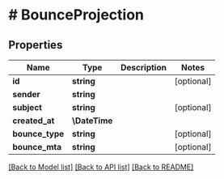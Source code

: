 # # BounceProjection

## Properties

Name | Type | Description | Notes
------------ | ------------- | ------------- | -------------
**id** | **string** |  | [optional]
**sender** | **string** |  |
**subject** | **string** |  | [optional]
**created_at** | **\DateTime** |  |
**bounce_type** | **string** |  | [optional]
**bounce_mta** | **string** |  | [optional]

[[Back to Model list]](../../README#models) [[Back to API list]](../../README#endpoints) [[Back to README]](../../README)
